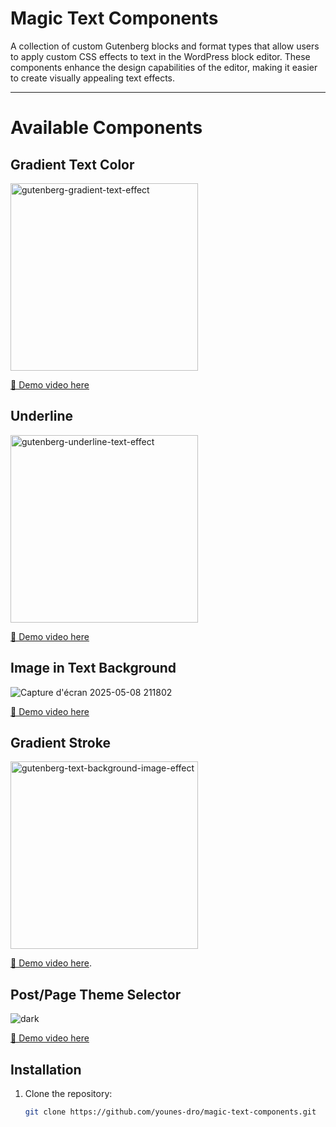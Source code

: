 
# Magic Text Components

A collection of custom Gutenberg blocks and format types that allow users to apply custom CSS effects to text in the WordPress block editor. These components enhance the design capabilities of the editor, making it easier to create visually appealing text effects.

---

# Available Components

## Gradient Text Color

<img src="https://github.com/user-attachments/assets/9a2ea746-6f20-4b34-bb8e-66f17c144aa5" alt="gutenberg-gradient-text-effect" width="300">

[🎥 Demo video here](https://www.awesomescreenshot.com/video/37866815?key=43be1d30dc3033eba865e0f43c999e60)

## Underline

<img src="https://github.com/user-attachments/assets/4ea944ff-159f-43aa-b527-5f4a26d33aa8" alt="gutenberg-underline-text-effect" width="300">

[🎥 Demo video here](https://www.awesomescreenshot.com/video/37988759?key=fd9f0afb3b41d325b07ef5fcd0f5082b)

## Image in Text Background

![Capture d'écran 2025-05-08 211802](https://github.com/user-attachments/assets/20e63946-a747-434d-ad38-45c3c762db38)

[🎥 Demo video here](https://www.awesomescreenshot.com/video/38083508?key=82ac6ceeec794b24b8e236819a4f1aab)

## Gradient Stroke
<img src="https://github.com/user-attachments/assets/579bd1ac-ab0c-4e66-9cea-bb6652b96f5a" alt="gutenberg-text-background-image-effect" width="300">

[🎥 Demo video here](https://www.awesomescreenshot.com/video/38191755?key=fbc0cdfce82132bd6dd6bd217c64df5b).

## Post/Page Theme Selector
![dark](https://github.com/user-attachments/assets/2a4227af-c9f9-405b-b97e-80e831577fa6)

[🎥 Demo video here](https://www.awesomescreenshot.com/video/39031925?key=aa41ad83e0eedf3e614060c6e2e05ffb)

## Installation

1. Clone the repository:

   ```bash
   git clone https://github.com/younes-dro/magic-text-components.git
